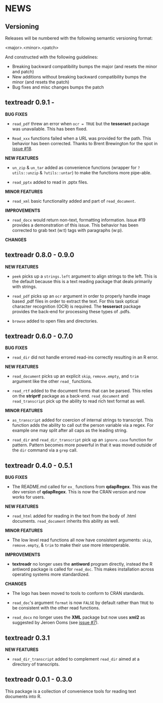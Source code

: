 NEWS
====

Versioning
----------

Releases will be numbered with the following semantic versioning format:

&lt;major&gt;.&lt;minor&gt;.&lt;patch&gt;

And constructed with the following guidelines:

* Breaking backward compatibility bumps the major (and resets the minor
  and patch)
* New additions without breaking backward compatibility bumps the minor
  (and resets the patch)
* Bug fixes and misc changes bumps the patch





textreadr 0.9.1 - 
----------------------------------------------------------------

**BUG FIXES**

* `read_pdf` threw an error when `ocr = TRUE` but the **tesseract** package was 
  unavailable.  This has been fixed.
  
* `Read_xxx` functions failed when a URL was provided for the path.  This behavior 
  has been corrected.  Thanks to Brent Brewington for the spot in <a href="https://github.com/trinker/textreadr/issues/18">issue #18</a>.

**NEW FEATURES**

* `un_zip` & `un_tar` added as convenience functions (wrapper for `?utils::unzip` 
  & `?utils::untar`) to make the functions more pipe-able.

* `read_pptx` added to read in .pptx files.

**MINOR FEATURES**

* `read_xml` basic functionality added and part of `read_document`.

**IMPROVEMENTS**

* `read_docx` would return non-text, formatting information.  Issue #19 provides 
  a demonstration of this issue.  This behavior has been corrected to grab text 
  (w:t) tags with paragraphs (w:p).

**CHANGES**



textreadr 0.8.0 - 0.9.0
----------------------------------------------------------------

**NEW FEATURES**

* `peek` picks up a `strings.left` argument to align strings to the left.  This
  is the default because this is a text reading package that deals primarily
  with strings.

* `read_pdf` picks up an `ocr` argument in order to properly handle image based
  ,pdf files in order to extract the text.  For this task optical character
  recognition (OCR) is required.  The **tesseract** package provides the back-end
  for processing these types of .pdfs.
  
* `browse` added to open files and directories.


textreadr 0.6.0 - 0.7.0
----------------------------------------------------------------

**BUG FIXES**

* `read_dir` did not handle errored read-ins correctly resulting in an R error.

**NEW FEATURES**

* `read_document` picks up an explicit `skip`, `remove.empty`, and `trim`
  argument like the other `read_` functions.

* `read_rtf` added to the document forms that can be parsed.  This relies on the
  **striprtf** package as a back-end.  `read_document` and `read_transcript` pick
  up the ability to read rich text format as well.

**MINOR FEATURES**

* `as_transcript` added for coercion of internal strings to transcript.  This
  function adds the ability to call out the person variable via a regex.  For
  example one may split after all caps as the leading string.

* `read_dir` and `read_dir_transcript` pick up an `ignore.case` function for pattern.
  Pattern becomes more powerful in that it was moved outside of the `dir` command
  via a `grep` call.



textreadr 0.4.0 - 0.5.1
----------------------------------------------------------------

**BUG FIXES**

* The README.md called for `ex_` functions from **qdapRegex**.  This was the dev
  version of **qdapRegex**.  This is now the CRAN version and now works for users.

**NEW FEATURES**

* `read_html` added for reading in the text from the body of .html documents.
  `read_document` inherits this ability as well.

**MINOR FEATURES**

* The low level read functions all now have consistent arguments: `skip`,
  `remove.empty`, & `trim` to make their use more interoperable.

**IMPROVEMENTS**

* **textreadr** no longer uses the **antiword** program directly, instead the
  R antiword package is called for `read_doc`.  This makes installation across
  operating systems more standardized.

**CHANGES**

* The logo has been moved to tools to conform to CRAN standards.

* `read_doc`'s argument `format` is now `FALSE` by default rather than `TRUE` to
  be consistent with the other read functions.

* `read_docx` no longer uses the **XML** package but now uses **xml2** as
  suggested by Jeroen Ooms (see <a href="https://github.com/trinker/textreadr/issues/7">issue #7</a>).



textreadr 0.3.1
----------------------------------------------------------------

**NEW FEATURES**

* `read_dir_transcript` added to complement `read_dir` aimed at a directory of
  transcripts.



textreadr 0.0.1 - 0.3.0
----------------------------------------------------------------

This package is a  collection of convenience tools for reading text documents
into R.